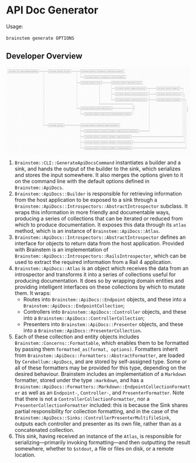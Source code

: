 # API Doc Generator

Usage:

`brainstem generate OPTIONS`

## Developer Overview

![DocGen overview](./docgen.png)


1. `Brainstem::CLI::GenerateApiDocsCommand` instantiates a builder and a sink,
   and hands the output of the builder to the sink, which serializes and stores
   the input somewhere. It also merges the options given to it on the command
   line with the default options defined in `Brainstem::ApiDocs`.
2. `Brainstem::ApiDocs::Builder` is responsible for retrieving information from
   the host application to be exposed to a sink through a
   `Brainstem::ApiDocs::Introspectors::AbstractIntrospector` subclass. It wraps
   this information in more friendly and documentable ways, producing a series
   of collections that can be iterated or reduced from which to produce
   documentation. It exposes this data through its `atlas` method, which is an
   instance of `Brainstem::ApiDocs::Atlas`.
3. `Brainstem::ApiDocs::Introspectors::AbstractIntrospector` defines an
   interface for objects to return data from the host application. Provided
   with Brainstem is an implementation of
   `Brainstem::ApiDocs::Introspectors::RailsIntrospector`, which can be used to
   extract the required information from a Rail 4 application.
4. `Brainstem::ApiDocs::Atlas` is an object which receives the data from an
introspector and transforms it into a series of collections useful for
producing documentation. It does so by wrapping domain entities and providing
intelligent interfaces on these collections by which to mutate them. It wraps:
    - Routes into `Brainstem::ApiDocs::Endpoint` objects, and these into a
      `Brainstem::ApiDocs::EndpointCollection`;
    - Controllers into `Brainstem::ApiDocs::Controller` objects, and these into
      a `Brainstem::ApiDocs::ControllerCollection`;
    - Presenters into `Brainstem::ApiDocs::Presenter` objects, and these into a
      `Brainstem::ApiDocs::PresenterCollection`.
5. Each of these collection and entity objects includes
   `Brainstem::Concerns::Formattable`, which enables them to be formatted by
   passing them `formatted_as(format, options)`. Formatters inherit from
   `Brainstem::ApiDocs::Formatters::AbstractFormatter`, are loaded by
   `Cerebellum::ApiDocs`, and are stored by self-assigned type. Some or all of
   these formatters may be provided for this type, depending on the desired
   behaviour. Brainstem includes an implementation of a `Markdown` formatter,
   stored under the type `:markdown`, and has a
   `Brainstem::ApiDocs::Formatters::Markdown::EndpointCollectionFormatter` as
   well as an `Endpoint-`, `Controller-`, and `PresenterFormatter`. Note that
   there is not a `ControllerCollectionFormatter`, nor a
   `PresenterCollectionFormatter` included: this is because the Sink shares
   partial responsibility for collection formatting, and in the case of the
   `Brainstem::ApiDocs::Sinks::ControllerPresenterMultifileSink`, outputs each
   controller and presenter as its own file, rather than as a concatenated
   collection.
6. This sink, having received an instance of the `Atlas`, is responsible for
   serializing&mdash;primarily invoking formatting&mdash;and then outputting
   the result somewhere, whether to `$stdout`, a file or files on disk, or a
   remote location.
